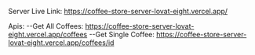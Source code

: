Server Live Link: https://coffee-store-server-lovat-eight.vercel.app/

Apis: 
--Get All Coffees: https://coffee-store-server-lovat-eight.vercel.app/coffees
--Get Single Coffee: https://coffee-store-server-lovat-eight.vercel.app/coffees/id
